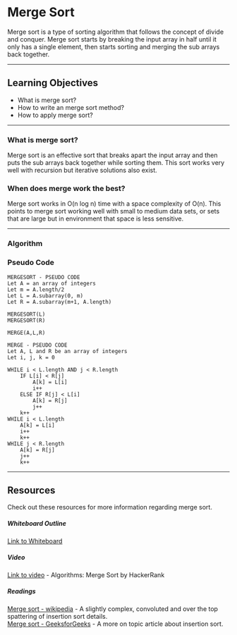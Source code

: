 # Merge Sort

Merge sort is a type of sorting algorithm that follows the concept of divide and conquer.
Merge sort starts by breaking the input array in half until it only has a single element, then 
starts sorting and merging the sub arrays back together.

---

## Learning Objectives
- What is merge sort?
- How to write an merge sort method?
- How to apply merge sort?
---

### What is merge sort?
Merge sort is an effective sort that breaks apart the input array and then 
puts the sub arrays back together while sorting them. This sort works 
very well with recursion but iterative solutions also exist.


### When does merge work the best?
Merge sort works in O(n log n) time with a space complexity of O(n). This points 
to merge sort working well with small to medium data sets, or sets that are large but 
in environment that space is less sensitive.
 
---
### Algorithm


### Pseudo Code 
```
MERGESORT - PSEUDO CODE
Let A = an array of integers
Let m = A.length/2
Let L = A.subarray(0, m)
Let R = A.subarray(m+1, A.length)

MERGESORT(L)
MERGESORT(R)

MERGE(A,L,R)

```

```
MERGE - PSEUDO CODE
Let A, L and R be an array of integers
Let i, j, k = 0

WHILE i < L.length AND j < R.length
    IF L[i] < R[j]
        A[k] = L[i]
        i++
    ELSE IF R[j] < L[i]
        A[k] = R[j]
        j++
    k++
WHILE i < L.length
    A[k] = L[i]
    i++
    k++
WHILE j < R.length
    A[k] = R[j]
    j++
    k++
```
---

## Resources
Check out these resources for more information regarding merge sort.

##### Whiteboard Outline
[Link to Whiteboard]()

##### Video
[Link to video](https://www.youtube.com/watch?v=KF2j-9iSf4Q) - Algorithms: Merge Sort by HackerRank  

##### Readings
[Merge sort - wikipedia](https://en.wikipedia.org/wiki/Merge_sort) - A slightly complex, convoluted and over the top spattering of insertion sort details.  
[Merge sort - GeeksforGeeks](https://www.geeksforgeeks.org/merge-sort/) - A more on topic article about insertion sort.  
